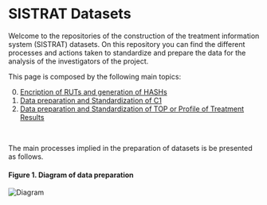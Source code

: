 # SISTRAT Datasets

Welcome to the repositories of the construction of the treatment information system (SISTRAT) datasets. On this repository you can find the different processes and actions taken to standardize and prepare the data for the analysis of the investigators of the project.

This page is composed by the following main topics:

0. [Encription of RUTs and generation of HASHs](Encript)
1. [Data preparation and Standardization of C1](Data_prep_C1)
2. [Data preparation and Standardization of TOP or Profile of Treatment Results](top_info.md#include-generated-text)

<br>

The main processes implied in the preparation of datasets is be presented as follows.

#### Figure 1. Diagram of data preparation 
![Diagram](Figures/RUT_Administración.png)
